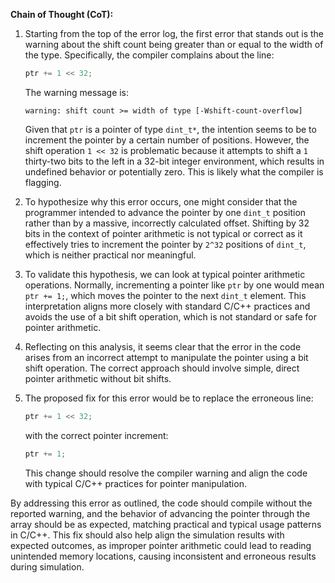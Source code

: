 **Chain of Thought (CoT):**

1. Starting from the top of the error log, the first error that stands out is the warning about the shift count being greater than or equal to the width of the type. Specifically, the compiler complains about the line:
   ```cpp
   ptr += 1 << 32; 
   ```
   The warning message is:
   ```text
   warning: shift count >= width of type [-Wshift-count-overflow]
   ```
   Given that `ptr` is a pointer of type `dint_t*`, the intention seems to be to increment the pointer by a certain number of positions. However, the shift operation `1 << 32` is problematic because it attempts to shift a `1` thirty-two bits to the left in a 32-bit integer environment, which results in undefined behavior or potentially zero. This is likely what the compiler is flagging.

2. To hypothesize why this error occurs, one might consider that the programmer intended to advance the pointer by one `dint_t` position rather than by a massive, incorrectly calculated offset. Shifting by 32 bits in the context of pointer arithmetic is not typical or correct as it effectively tries to increment the pointer by `2^32` positions of `dint_t`, which is neither practical nor meaningful.

3. To validate this hypothesis, we can look at typical pointer arithmetic operations. Normally, incrementing a pointer like `ptr` by one would mean `ptr += 1;`, which moves the pointer to the next `dint_t` element. This interpretation aligns more closely with standard C/C++ practices and avoids the use of a bit shift operation, which is not standard or safe for pointer arithmetic.

4. Reflecting on this analysis, it seems clear that the error in the code arises from an incorrect attempt to manipulate the pointer using a bit shift operation. The correct approach should involve simple, direct pointer arithmetic without bit shifts.

5. The proposed fix for this error would be to replace the erroneous line:
   ```cpp
   ptr += 1 << 32; 
   ```
   with the correct pointer increment:
   ```cpp
   ptr += 1;
   ```
   This change should resolve the compiler warning and align the code with typical C/C++ practices for pointer manipulation.

By addressing this error as outlined, the code should compile without the reported warning, and the behavior of advancing the pointer through the array should be as expected, matching practical and typical usage patterns in C/C++. This fix should also help align the simulation results with expected outcomes, as improper pointer arithmetic could lead to reading unintended memory locations, causing inconsistent and erroneous results during simulation.